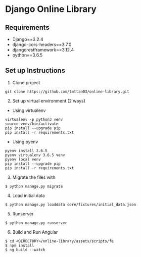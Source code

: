 # Django Online Library

## Requirements
- Django==3.2.4
- django-cors-headers==3.7.0
- djangorestframework==3.12.4
- python==3.6.5

## Set up Instructions
1. Clone project
```
git clone https://github.com/tmttan03/online-library.git
```

2. Set up virtual environment (2 ways)
- Using virtualenv
```
virtualenv -p python3 venv
source venv/bin/activate
pip install --upgrade pip
pip install -r requirements.txt
```
- Using pyenv
```
pyenv install 3.6.5
pyenv virtualenv 3.6.5 venv
pyenv local venv
pip install --upgrade pip
pip install -r requirements.txt
```

3. Migrate the files with
```
$ python manage.py migrate
```

4. Load initial data
```
$ python manage.py loaddata core/fixtures/initial_data.json
```

5. Runserver
```
$ python manage.py runserver
```

6. Build and Run Angular
```
$ cd <DIRECTORY>/online-library/assets/scripts/fe
$ npm install
$ ng build --watch
```